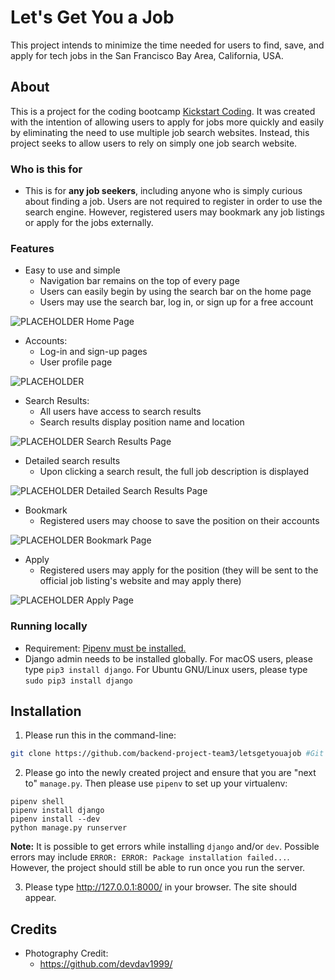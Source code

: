 # Let's Get You a Job

This project intends to minimize the time needed for users to find, save, and apply for tech jobs in the San Francisco Bay Area, California, USA.

## About

This is a project for the coding bootcamp [Kickstart Coding](http://kickstartcoding.com/). It was created with the intention of allowing users to apply for jobs more quickly and easily by eliminating the need to use multiple job search websites. Instead, this project seeks to allow users to rely on simply one job search website. 

### Who is this for

* This is for **any job seekers**, including anyone who is simply curious about finding a job. Users are not required to register in order to use the search engine. However, registered users may bookmark any job listings or apply for the jobs externally. 

### Features

* Easy to use and simple
    * Navigation bar remains on the top of every page
    * Users can easily begin by using the search bar on the home page
    * Users may use the search bar, log in, or sign up for a free account

![PLACEHOLDER Home Page](.apps/core/static/images/homepage.png)

* Accounts:
    * Log-in and sign-up pages
    * User profile page

![PLACEHOLDER](.apps/core/static/images/placeholder.png)

* Search Results:
    * All users have access to search results 
    * Search results display position name and location

![PLACEHOLDER Search Results Page](.apps/core/static/images/searchresultspage.png)

* Detailed search results
    * Upon clicking a search result, the full job description is displayed 

![PLACEHOLDER Detailed Search Results Page](.apps/core/static/images/detailedsearchresultspage.png)

* Bookmark
    * Registered users may choose to save the position on their accounts 

![PLACEHOLDER Bookmark Page](.apps/core/static/images/placeholder.png)

* Apply
    * Registered users may apply for the position (they will be sent to the official job listing's website and may apply there)

![PLACEHOLDER Apply Page](.apps/core/static/images/placeholder.png)

### Running locally

* Requirement: [Pipenv must be installed.](https://github.com/kickstartcoding/pipenv-getting-started)
* Django admin needs to be installed globally. For macOS users, please type `pip3 install django`. For Ubuntu GNU/Linux users, please type `sudo pip3 install django`

## Installation

1. Please run this in the command-line:

```bash
git clone https://github.com/backend-project-team3/letsgetyouajob #Git clone repo
```

2. Please go into the newly created project and ensure that you are "next to" `manage.py`. Then please use `pipenv` to set up your virtualenv: 
```
pipenv shell
pipenv install django
pipenv install --dev
python manage.py runserver
```

**Note:** It is possible to get errors while installing `django` and/or `dev`. Possible errors may include `ERROR: ERROR: Package installation failed...`. However, the project should still be able to run once you run the server. 

3. Please type http://127.0.0.1:8000/ in your browser. The site should appear.

## Credits

* Photography Credit:
    * https://github.com/devdav1999/
